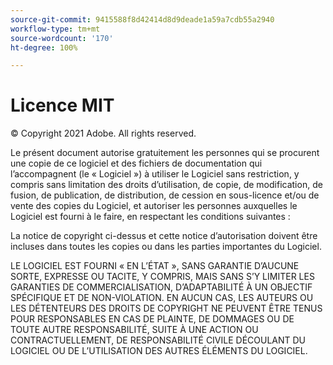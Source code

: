 ```yaml
---
source-git-commit: 9415588f8d42414d8d9deade1a59a7cdb55a2940
workflow-type: tm+mt
source-wordcount: '170'
ht-degree: 100%

---
```

# Licence MIT

© Copyright 2021 Adobe. All rights reserved.

Le présent document autorise gratuitement les personnes qui se procurent une copie
de ce logiciel et des fichiers de documentation qui l’accompagnent (le « Logiciel ») à utiliser
le Logiciel sans restriction, y compris sans limitation des droits
d’utilisation, de copie, de modification, de fusion, de publication, de distribution, de cession en sous-licence et/ou de vente
des copies du Logiciel, et autoriser les personnes auxquelles le Logiciel
est fourni à le faire, en respectant les conditions suivantes :

La notice de copyright ci-dessus et cette notice d’autorisation doivent être incluses dans toutes
les copies ou dans les parties importantes du Logiciel.

LE LOGICIEL EST FOURNI « EN L’ÉTAT », SANS GARANTIE D’AUCUNE SORTE, EXPRESSE OU
TACITE, Y COMPRIS, MAIS SANS S’Y LIMITER LES GARANTIES DE COMMERCIALISATION,
D’ADAPTABILITÉ À UN OBJECTIF SPÉCIFIQUE ET DE NON-VIOLATION. EN AUCUN CAS, LES AUTEURS
OU LES DÉTENTEURS DES DROITS DE COPYRIGHT NE PEUVENT ÊTRE TENUS POUR RESPONSABLES
EN CAS DE PLAINTE, DE DOMMAGES OU DE TOUTE AUTRE RESPONSABILITÉ, SUITE À UNE ACTION OU CONTRACTUELLEMENT,
DE RESPONSABILITÉ CIVILE DÉCOULANT DU LOGICIEL OU DE L’UTILISATION DES AUTRES ÉLÉMENTS
DU LOGICIEL.
